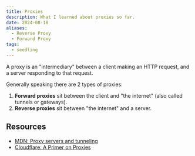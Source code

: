 ```yaml
---
title: Proxies
description: What I learned about proxies so far.
date: 2024-08-18
aliases:
  - Reverse Proxy
  - Forward Proxy
tags:
  - seedling
---
```


A proxy is an "intermediary" between a client making an HTTP request, and a server responding to that request.

Generally speaking there are 2 types of proxies:

1. **Forward proxies** sit between the client and "the internet" (also called tunnels or gateways).
2. **Reverse proxies** sit between "the internet" and a server.

## Resources

- [MDN: Proxy servers and tunneling](https://developer.mozilla.org/en-US/docs/Web/HTTP/Proxy_servers_and_tunneling)
- [Cloudflare: A Primer on Proxies](https://blog.cloudflare.com/a-primer-on-proxies/)
